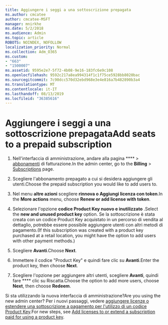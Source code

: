 ```yaml
---
title: Aggiungere i seggi a una sottoscrizione prepagata
ms.author: cmcatee
author: cmcatee-MSFT
manager: mnirkhe
ms.date: 5/2/2018
ms.audience: Admin
ms.topic: article
ROBOTS: NOINDEX, NOFOLLOW
localization_priority: Normal
ms.collection: Adm_O365
ms.custom:
- "663"
- "1500007"
ms.assetid: 9595e2e7-5f72-4b08-9e16-183fc6e9c108
ms.openlocfilehash: 9592c217a8ea994314f1c1f75ce5928bb8020bac
ms.sourcegitcommit: 7c90dcc570d32ebd968e3e4e816a7b482890b3a4
ms.translationtype: MT
ms.contentlocale: it-IT
ms.lasthandoff: 08/13/2019
ms.locfileid: "36385616"
---
```

# <a name="add-seats-to-a-prepaid-subscription"></a><span data-ttu-id="c0118-102">Aggiungere i seggi a una sottoscrizione prepagata</span><span class="sxs-lookup"><span data-stu-id="c0118-102">Add seats to a prepaid subscription</span></span>

1. <span data-ttu-id="c0118-103">Nell'interfaccia di amministrazione, andare alla pagina \*\*\*\* \> [abbonamenti](https://go.microsoft.com/fwlink/p/?linkid=842054) di fatturazione.</span><span class="sxs-lookup"><span data-stu-id="c0118-103">In the admin center, go to the **Billing** \> [Subscriptions](https://go.microsoft.com/fwlink/p/?linkid=842054) page.</span></span>

2. <span data-ttu-id="c0118-104">Scegliere l'abbonamento prepagato a cui si desidera aggiungere gli utenti.</span><span class="sxs-lookup"><span data-stu-id="c0118-104">Choose the prepaid subscription you would like to add users to.</span></span>

3. <span data-ttu-id="c0118-105">Nel menu **altre azioni** scegliere **rinnova o Aggiungi licenza con token**.</span><span class="sxs-lookup"><span data-stu-id="c0118-105">In the **More actions** menu, choose **Renew or add license with token**.</span></span>

4. <span data-ttu-id="c0118-106">Selezionare l'opzione **codice Product Key nuovo e inutilizzato** .</span><span class="sxs-lookup"><span data-stu-id="c0118-106">Select the **new and unused product key** option.</span></span> <span data-ttu-id="c0118-107">Se la sottoscrizione è stata creata con un codice Product Key acquistato in un percorso di vendita al dettaglio, potrebbe essere possibile aggiungere utenti con altri metodi di pagamento.</span><span class="sxs-lookup"><span data-stu-id="c0118-107">(If this subscription was created with a product key purchased at a retail location, you might have the option to add users with other payment methods.)</span></span>

5. <span data-ttu-id="c0118-108">Scegliere **Avanti**.</span><span class="sxs-lookup"><span data-stu-id="c0118-108">Choose **Next**.</span></span>

6. <span data-ttu-id="c0118-109">Immettere il codice "Product Key" e quindi fare clic su **Avanti**.</span><span class="sxs-lookup"><span data-stu-id="c0118-109">Enter the product key, then choose **Next**.</span></span>

7. <span data-ttu-id="c0118-110">Scegliere l'opzione per aggiungere altri utenti, scegliere **Avanti**, quindi fare \*\*\*\* clic su Riscatta.</span><span class="sxs-lookup"><span data-stu-id="c0118-110">Choose the option to add more users, choose **Next**, then choose **Redeem**.</span></span>

<span data-ttu-id="c0118-111">Si sta utilizzando la nuova interfaccia di amministrazione?</span><span class="sxs-lookup"><span data-stu-id="c0118-111">Are you using the new admin center?</span></span> <span data-ttu-id="c0118-112">Per i nuovi passaggi, vedere [aggiungere licenze o estendere una sottoscrizione a pagamento per l'utilizzo di un codice Product Key](https://docs.microsoft.com/en-us/office365/admin/misc/add-licenses-using-product-key).</span><span class="sxs-lookup"><span data-stu-id="c0118-112">For new steps, see [Add licenses to or extend a subscription paid for using a product key](https://docs.microsoft.com/en-us/office365/admin/misc/add-licenses-using-product-key).</span></span>